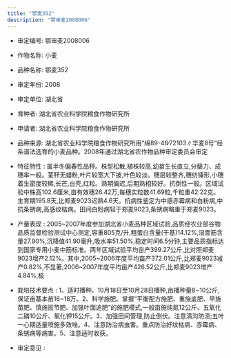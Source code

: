 ```yaml
---
title: "鄂麦352"
description: "鄂审麦2008006"
---
```

* 审定编号:  鄂审麦2008006

*  作物名称:  小麦

*  品种名称:  鄂麦352

*  审定年份:  2008

*  审定单位:  湖北省

* 育种者:  湖北省农业科学院粮食作物研究所

*  申请者:  湖北省农业科学院粮食作物研究所

*  品种来源:  湖北省农业科学院粮食作物研究所用“绵89-46∕72103∥华麦8号”经系谱法选育的小麦品种。2008年通过湖北省农作物品种审定委员会审定

*  特征特性 : 
属半冬偏春性品种。株型松散,植株较高,幼苗生长直立,分蘖力、成穗率一般。茎秆无蜡粉,叶片较宽大下披,叶色较淡。穗层较整齐,穗纺锤形,小穗着生密度较稀,长芒,白壳,红粒。熟期偏迟,后期熟相较好。抗倒性一般。区域试验中株高102.6厘米,亩有效穗26.42万,每穗实粒数41.69粒,千粒重42.22克。生育期195.8天,比郑麦9023迟熟4.6天。抗病性鉴定为中感赤霉病和白粉病,中抗条锈病,高感纹枯病。田间白粉病轻于郑麦9023,条锈病略重于郑麦9023。
 
*  产量表现 : 
2005~2007年度参加湖北省小麦品种区域试验,品质经农业部谷物品质监督检验测试中心测定,容重805克/升,粗蛋白含量(干基)14.12%,湿面筋含量27.90%,沉降值41.90毫升,吸水率51.50%,稳定时间6.5分钟,主要品质指标达到国家专用小麦中筋标准。两年区域试验平均亩产399.27公斤,比对照郑麦9023增产2.12%。其中,2005~2006年度平均亩产372.01公斤,比郑麦9023减产0.82%,不显著;2006~2007年度平均亩产426.52公斤,比郑麦9023增产4.84%,极

*  栽培技术要点 : 
1、适时播种。10月18日至10月28日播种,亩播种量8~10公斤,保证亩基本苗16~18万。2、科学施肥。掌握“平衡配方施肥、重施底肥、早施苗肥、慎施拔节肥、加强叶面追肥”的施肥模式,一般亩施纯氮12公斤、五氧化二磷10公斤、氧化钾15公斤。3、加强田间管理,防止倒伏。注意清沟防渍;五叶一心期适量喷施多效唑。4、注意防治病虫害。重点防治好纹枯病、赤霉病、条锈病等病害。5、注意适时收获。

*  审定意见 : 


